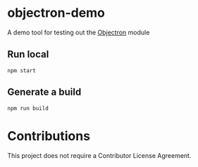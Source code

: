 # objectron-demo

A demo tool for testing out the [Objectron](https://github.com/mena-devs/objectron) module

## Run local
```
npm start
```

## Generate a build 
```
npm run build
```

# Contributions

This project does not require a Contributor License Agreement.
